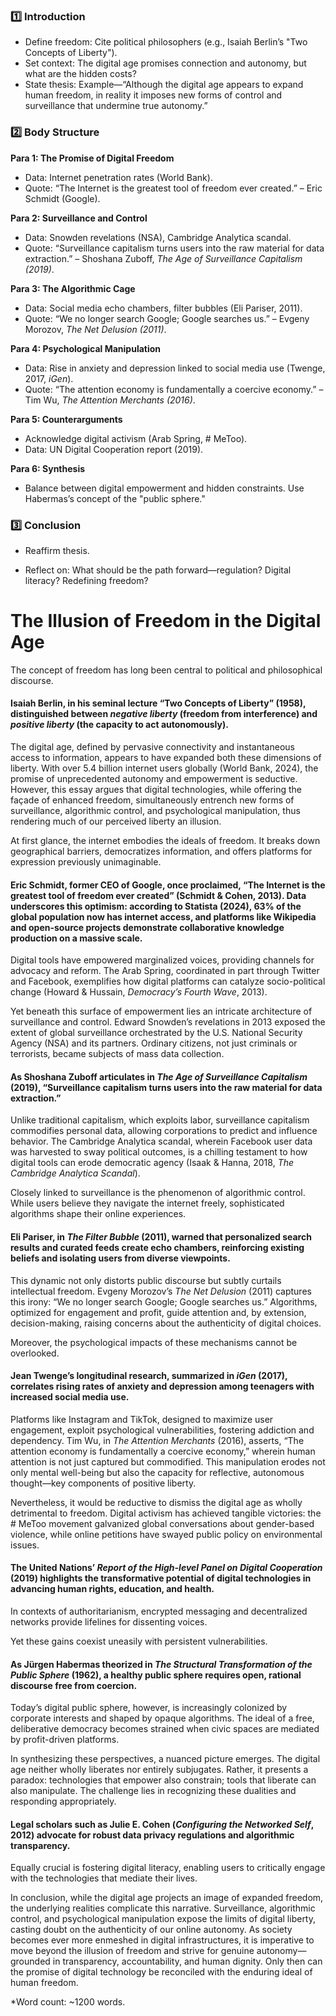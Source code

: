 ### 1️⃣ **Introduction**

- Define freedom: Cite political philosophers (e.g., Isaiah Berlin’s "Two Concepts of Liberty").
- Set context: The digital age promises connection and autonomy, but what are the hidden costs?
- State thesis: Example—“Although the digital age appears to expand human freedom, in reality it imposes new forms of control and surveillance that undermine true autonomy.”


### 2️⃣ **Body Structure**

**Para 1: The Promise of Digital Freedom**

- Data: Internet penetration rates (World Bank).
- Quote: “The Internet is the greatest tool of freedom ever created.” – Eric Schmidt (Google).

**Para 2: Surveillance and Control**

- Data: Snowden revelations (NSA), Cambridge Analytica scandal.
- Quote: “Surveillance capitalism turns users into the raw material for data extraction.” – Shoshana Zuboff, _The Age of Surveillance Capitalism (2019)_.

**Para 3: The Algorithmic Cage**

- Data: Social media echo chambers, filter bubbles (Eli Pariser, 2011).
- Quote: “We no longer search Google; Google searches us.” – Evgeny Morozov, _The Net Delusion (2011)_.

**Para 4: Psychological Manipulation**

- Data: Rise in anxiety and depression linked to social media use (Twenge, 2017, _iGen_).
- Quote: “The attention economy is fundamentally a coercive economy.” – Tim Wu, _The Attention Merchants (2016)_.

**Para 5: Counterarguments**

- Acknowledge digital activism (Arab Spring, # MeToo).
- Data: UN Digital Cooperation report (2019).

**Para 6: Synthesis**

- Balance between digital empowerment and hidden constraints. Use Habermas’s concept of the "public sphere."


### 3️⃣ **Conclusion**

- Reaffirm thesis.

- Reflect on: What should be the path forward—regulation? Digital literacy? Redefining freedom?


# The Illusion of Freedom in the Digital Age

The concept of freedom has long been central to political and philosophical discourse. 
#### Isaiah Berlin, in his seminal lecture “Two Concepts of Liberty” (1958), distinguished between _negative liberty_ (freedom from interference) and _positive liberty_ (the capacity to act autonomously).
The digital age, defined by pervasive connectivity and instantaneous access to information, appears to have expanded both these dimensions of liberty. With over 5.4 billion internet users globally (World Bank, 2024), the promise of unprecedented autonomy and empowerment is seductive. However, this essay argues that digital technologies, while offering the façade of enhanced freedom, simultaneously entrench new forms of surveillance, algorithmic control, and psychological manipulation, thus rendering much of our perceived liberty an illusion.

At first glance, the internet embodies the ideals of freedom. It breaks down geographical barriers, democratizes information, and offers platforms for expression previously unimaginable. 
#### Eric Schmidt, former CEO of Google, once proclaimed, “The Internet is the greatest tool of freedom ever created” (Schmidt & Cohen, 2013). Data underscores this optimism: according to Statista (2024), 63% of the global population now has internet access, and platforms like Wikipedia and open-source projects demonstrate collaborative knowledge production on a massive scale. 
Digital tools have empowered marginalized voices, providing channels for advocacy and reform. The Arab Spring, coordinated in part through Twitter and Facebook, exemplifies how digital platforms can catalyze socio-political change (Howard & Hussain, _Democracy’s Fourth Wave_, 2013).

Yet beneath this surface of empowerment lies an intricate architecture of surveillance and control. Edward Snowden’s revelations in 2013 exposed the extent of global surveillance orchestrated by the U.S. National Security Agency (NSA) and its partners. Ordinary citizens, not just criminals or terrorists, became subjects of mass data collection. 
#### As Shoshana Zuboff articulates in _The Age of Surveillance Capitalism_ (2019), “Surveillance capitalism turns users into the raw material for data extraction.” 
Unlike traditional capitalism, which exploits labor, surveillance capitalism commodifies personal data, allowing corporations to predict and influence behavior. The Cambridge Analytica scandal, wherein Facebook user data was harvested to sway political outcomes, is a chilling testament to how digital tools can erode democratic agency (Isaak & Hanna, 2018, _The Cambridge Analytica Scandal_).

Closely linked to surveillance is the phenomenon of algorithmic control. While users believe they navigate the internet freely, sophisticated algorithms shape their online experiences. 
#### Eli Pariser, in _The Filter Bubble_ (2011), warned that personalized search results and curated feeds create echo chambers, reinforcing existing beliefs and isolating users from diverse viewpoints. 
This dynamic not only distorts public discourse but subtly curtails intellectual freedom. Evgeny Morozov’s _The Net Delusion_ (2011) captures this irony: “We no longer search Google; Google searches us.” Algorithms, optimized for engagement and profit, guide attention and, by extension, decision-making, raising concerns about the authenticity of digital choices.

Moreover, the psychological impacts of these mechanisms cannot be overlooked. 
#### Jean Twenge’s longitudinal research, summarized in _iGen_ (2017), correlates rising rates of anxiety and depression among teenagers with increased social media use. 
Platforms like Instagram and TikTok, designed to maximize user engagement, exploit psychological vulnerabilities, fostering addiction and dependency. Tim Wu, in _The Attention Merchants_ (2016), asserts, “The attention economy is fundamentally a coercive economy,” wherein human attention is not just captured but commodified. This manipulation erodes not only mental well-being but also the capacity for reflective, autonomous thought—key components of positive liberty.

Nevertheless, it would be reductive to dismiss the digital age as wholly detrimental to freedom. Digital activism has achieved tangible victories: the # MeToo movement galvanized global conversations about gender-based violence, while online petitions have swayed public policy on environmental issues. 
#### The United Nations’ _Report of the High-level Panel on Digital Cooperation_ (2019) highlights the transformative potential of digital technologies in advancing human rights, education, and health. 
In contexts of authoritarianism, encrypted messaging and decentralized networks provide lifelines for dissenting voices.

Yet these gains coexist uneasily with persistent vulnerabilities. 
#### As Jürgen Habermas theorized in _The Structural Transformation of the Public Sphere_ (1962), a healthy public sphere requires open, rational discourse free from coercion. 
Today’s digital public sphere, however, is increasingly colonized by corporate interests and shaped by opaque algorithms. The ideal of a free, deliberative democracy becomes strained when civic spaces are mediated by profit-driven platforms.

In synthesizing these perspectives, a nuanced picture emerges. The digital age neither wholly liberates nor entirely subjugates. Rather, it presents a paradox: technologies that empower also constrain; tools that liberate can also manipulate. The challenge lies in recognizing these dualities and responding appropriately. 
#### Legal scholars such as Julie E. Cohen (_Configuring the Networked Self_, 2012) advocate for robust data privacy regulations and algorithmic transparency. 
Equally crucial is fostering digital literacy, enabling users to critically engage with the technologies that mediate their lives.

In conclusion, while the digital age projects an image of expanded freedom, the underlying realities complicate this narrative. Surveillance, algorithmic control, and psychological manipulation expose the limits of digital liberty, casting doubt on the authenticity of our online autonomy. As society becomes ever more enmeshed in digital infrastructures, it is imperative to move beyond the illusion of freedom and strive for genuine autonomy—grounded in transparency, accountability, and human dignity. Only then can the promise of digital technology be reconciled with the enduring ideal of human freedom.


*Word count: ~1200 words.
